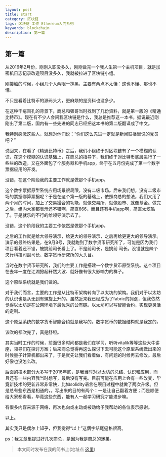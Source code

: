 ```yaml
---
layout: post
title: start
category: 区块链
tags: 区块链 工作 Ethereum入门系列
keywords: blockchain 
description: 第一篇
---
```



## 第一篇

从2016年2月份，刚刚入职没多久，刚刚做完一个我人生第一个主机项目，就是加密机日志记录改造项目没多久，我就被拉进了区块链小组。

刚接触的时候，小组几个人两眼一抹黑，主要有两点不太懂：这也不懂、那也不懂。

不只是看着比特币的源码头大，更麻烦的是资料也没多少。

在这种千疮百孔的背景下，商总和强哥当时找到了几份资料，就是第一版的《精通比特币》。现在有不少人会问我区块链是什么，我总是推荐这一本书。据说最近刚刚出了第二版，国内有一些先进的同志已经把这本书的第二版翻译成了中文。

我特别感激这些人，就想对他们说：“你们这么先进一定就是新闻联播里说的党员吧？”

说回来，在看了《精通比特币》之后，我们小组终于对区块链有了一个模糊的认识，在这个模糊的认识基础上，在商总的指导下，我们终于对比特币底层进行了一些些的改造，又在外面包了个服务器和手机app，终于在五月份完成了第一个数字票据应用的开发。

没错，在这个阶段我的主要工作就是做那个手机app。

这个数字票据原型系统应用场景很局限，没有二级市场。后来我们想，没有二级市场的票据哪算票据呢？于是在这个第一版的基础上，依照商总的想法，我们又用了两个月的时间，加上了交易撮合的功能，就像交易所、就像股市、就像基金。做完之后，组内大家都表示还不错啊，简直666，而且还有手机app啊，简直太炫酷了。于是就乐的不行的给领导演示去了。

没错，这个阶段我的主要工作依然是做那个手机app。

之后的工作就是给大领导演示，给更大的领导演示，之后再给更更大的领导演示。演示的最终结果是，在9月8号，我就跑到了数字货币研究所了，可能是因为我们项目看着还不错，被姚前司长看上了。不是前司长，是姚前 司长。没错就是辣个央行科技司副司长、数字货币研究所的大头目。

当时在数字货币研究所，我们的主要工作是搭建一个数字货币原型系统。这个项目在去年一度在江湖掀起轩然大波、就好像有很大影响力的样子。

这个原型系统就是我们做的。

对于我们而言，主要的工作是从比特币架构转向了以太坊的架构。我们对于以太坊的认识也是从无到有螺旋上升的。虽然近来我已经成为了fabric的拥趸，但我依然觉得以太坊是在公网环境下最优秀的公有链。以太坊可以写智能合约，实现更灵活的定制。

这个原型系统的数字货币智能合约就是我写的，数字货币的数据结构就是我定的。

该吹的都吹完了，真是舒坦。

其实当时工作的时候，前面很多时间都是我们在学习，听听vitalik等等这些大牛讲座，领导们在探讨方案；后来商总觉得再这么探讨下去可能这个原型系统做出来的时候量子计算机都出来了，于是就先让我们看着做，有问题的时候再去修改。最后好像也没怎么改。

后面的技术部分大多写于2016年底，是我当时对以太坊的总结、认识和应用，而且还有一些内容我当时想写，最后没有写完。目前可能在应用上会有一些改变，毕竟新技术的更新非常非常快，比如solidity语言在项目过程中就做了两次升级。但是总有些东西是相通的，。写出来的目的有两个：一是让自己翻着方便；而是顺便给大家都看看，毕竟这些东西，能有人一起学习研究才能进步嘛。

有很多内容来源于网络，再次也向或主动或被动给予我帮助的各位表示感谢。

以上。

其实我只是偶尔上知乎，但我觉得“以上”这俩字结尾逼格很高。

ps：我文章里提过好几次商总，是因为我是商总的迷弟。



> 本文同时发布在我的简书上(地址点 [这里](https://www.jianshu.com/p/f06aea8b4a6e))

